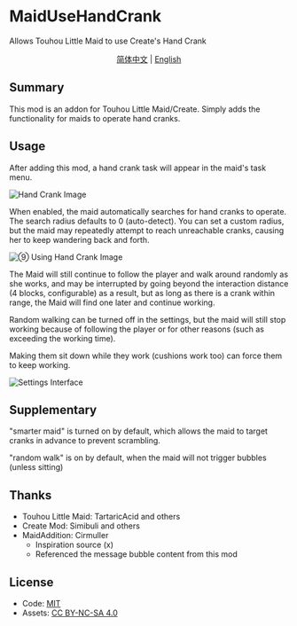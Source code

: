 # MaidUseHandCrank

Allows Touhou Little Maid to use Create's Hand Crank

<p align="center">
    <a href="README.md">简体中文</a> | 
    <a href="README.en_us.md">English</a>
</p>

## Summary

This mod is an addon for Touhou Little Maid/Create. Simply adds the functionality for maids to operate hand cranks.

## Usage

After adding this mod, a hand crank task will appear in the maid's task menu.

![Hand Crank Image](https://s2.loli.net/2025/09/13/jtRoi6OU2cumlfG.png)

When enabled, the maid automatically searches for hand cranks to operate. The search radius defaults to 0 (auto-detect). You can set a custom radius, but the maid may repeatedly attempt to reach unreachable cranks, causing her to keep wandering back and forth.

![⑨ Using Hand Crank Image](https://s2.loli.net/2025/09/13/IJG8MVOjoeByRca.png)

The Maid will still continue to follow the player and walk around randomly as she works, and may be interrupted by going beyond the interaction distance (4 blocks, configurable) as a result, but as long as there is a crank within range, the Maid will find one later and continue working.

Random walking can be turned off in the settings, but the maid will still stop working because of following the player or for other reasons (such as exceeding the working time).

Making them sit down while they work (cushions work too) can force them to keep working.

![Settings Interface](https://s2.loli.net/2025/09/14/eriKjEh8amLD9lp.png)

## Supplementary

"smarter maid" is turned on by default, which allows the maid to target cranks in advance to prevent scrambling.

"random walk" is on by default, when the maid will not trigger bubbles (unless sitting)

## Thanks

- Touhou Little Maid: TartaricAcid and others
- Create Mod: Simibuli and others  
- MaidAddition: Cirmuller
  - Inspiration source (x)
  - Referenced the message bubble content from this mod

## License
- Code: [MIT](https://mit-license.org/)
- Assets: [CC BY-NC-SA 4.0](https://creativecommons.org/licenses/by-nc-sa/4.0/)

